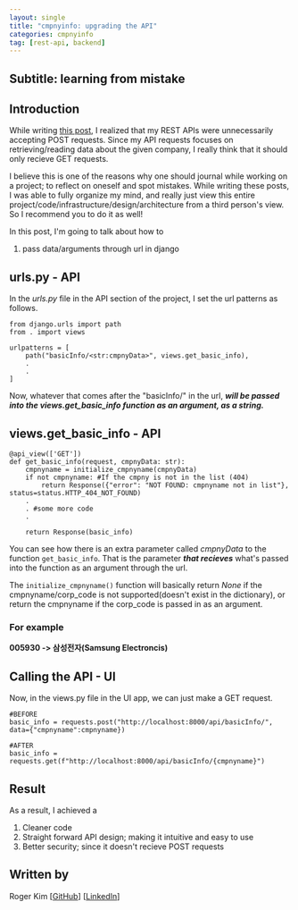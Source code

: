 ```yaml
---
layout: single
title: "cmpnyinfo: upgrading the API"
categories: cmpnyinfo
tag: [rest-api, backend]
---
```


## Subtitle: learning from mistake

## Introduction

While writing [this post](https://kmsrogerkim.github.io/cmpnyinfo/cmpnyinfo-designing-rest-api/), I realized that my REST APIs were unnecessarily accepting POST requests. Since my API requests focuses on retrieving/reading data about the given company, I really think that it should only recieve GET requests.

I believe this is one of the reasons why one should journal while working on a project; to reflect on oneself and spot mistakes. While writing these posts, I was able to fully organize my mind, and really just view this entire project/code/infrastructure/design/architecture from a third person's view. So I recommend you to do it as well!

In this post, I'm going to talk about how to

1. pass data/arguments through url in django

## urls.py - API

In the _urls.py_ file in the API section of the project, I set the url patterns as follows.

```
from django.urls import path
from . import views

urlpatterns = [
	path("basicInfo/<str:cmpnyData>", views.get_basic_info),
    .
    .
]
```
Now, whatever that comes after the "basicInfo/" in the url, ***will be passed into the views.get_basic_info function as an argument, as a string.***

## views.get_basic_info - API
```
@api_view(['GET'])
def get_basic_info(request, cmpnyData: str):
    cmpnyname = initialize_cmpnyname(cmpnyData)
    if not cmpnyname: #If the cmpny is not in the list (404)
        return Response({"error": "NOT FOUND: cmpnyname not in list"}, status=status.HTTP_404_NOT_FOUND)
    .
    . #some more code
    .

    return Response(basic_info)
```
You can see how there is an extra parameter called _cmpnyData_ to the function ```get_basic_info```. That is the parameter ***that recieves*** what's passed into the function as an argument through the url.

The ```initialize_cmpnyname()``` function will basically return _None_ if the cmpnyname/corp_code is not supported(doesn't exist in the dictionary), or return the cmpnyname if the corp_code is passed in as an argument.

### For example
**005930 -> 삼성전자(Samsung Electroncis)**

## Calling the API - UI

Now, in the views.py file in the UI app, we can just make a GET request.
```
#BEFORE
basic_info = requests.post("http://localhost:8000/api/basicInfo/", data={"cmpnyname":cmpnyname})

#AFTER
basic_info = requests.get(f"http://localhost:8000/api/basicInfo/{cmpnyname}")
```

## Result

As a result, I achieved a

1. Cleaner code
2. Straight forward API design; making it intuitive and easy to use
3. Better security; since it doesn't recieve POST requests

## Written by

Roger Kim [[GitHub](https://github.com/kmsrogerkim)] [[LinkedIn](https://www.linkedin.com/in/kmsrogerkim/)] 

